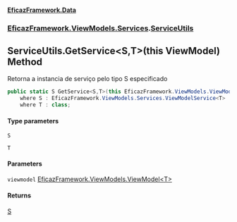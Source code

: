 #### [EficazFramework.Data](EficazFrameworkData.md 'EficazFramework Data')
### [EficazFramework.ViewModels.Services](EficazFrameworkData.md#EficazFramework.ViewModels.Services 'EficazFramework.ViewModels.Services').[ServiceUtils](EficazFramework.ViewModels.Services/ServiceUtils.md 'EficazFramework.ViewModels.Services.ServiceUtils')

## ServiceUtils.GetService<S,T>(this ViewModel<T>) Method

Retorna a instancia de serviço pelo tipo S especificado

```csharp
public static S GetService<S,T>(this EficazFramework.ViewModels.ViewModel<T> viewmodel)
    where S : EficazFramework.ViewModels.Services.ViewModelService<T>
    where T : class;
```
#### Type parameters

<a name='EficazFramework.ViewModels.Services.ServiceUtils.GetService_S,T_(thisEficazFramework.ViewModels.ViewModel_T_).S'></a>

`S`

<a name='EficazFramework.ViewModels.Services.ServiceUtils.GetService_S,T_(thisEficazFramework.ViewModels.ViewModel_T_).T'></a>

`T`
#### Parameters

<a name='EficazFramework.ViewModels.Services.ServiceUtils.GetService_S,T_(thisEficazFramework.ViewModels.ViewModel_T_).viewmodel'></a>

`viewmodel` [EficazFramework.ViewModels.ViewModel&lt;](EficazFramework.ViewModels/ViewModel_T_.md 'EficazFramework.ViewModels.ViewModel<T>')[T](EficazFramework.ViewModels.Services/ServiceUtils/GetService_S,T_(thisViewModel_T_).md#EficazFramework.ViewModels.Services.ServiceUtils.GetService_S,T_(thisEficazFramework.ViewModels.ViewModel_T_).T 'EficazFramework.ViewModels.Services.ServiceUtils.GetService<S,T>(this EficazFramework.ViewModels.ViewModel<T>).T')[&gt;](EficazFramework.ViewModels/ViewModel_T_.md 'EficazFramework.ViewModels.ViewModel<T>')

#### Returns
[S](EficazFramework.ViewModels.Services/ServiceUtils/GetService_S,T_(thisViewModel_T_).md#EficazFramework.ViewModels.Services.ServiceUtils.GetService_S,T_(thisEficazFramework.ViewModels.ViewModel_T_).S 'EficazFramework.ViewModels.Services.ServiceUtils.GetService<S,T>(this EficazFramework.ViewModels.ViewModel<T>).S')